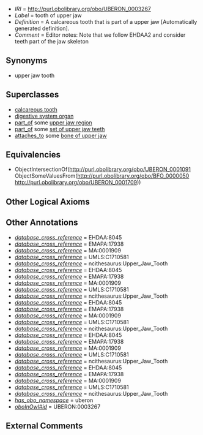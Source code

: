  * *IRI* = http://purl.obolibrary.org/obo/UBERON_0003267
 * *Label* = tooth of upper jaw
 * *Definition* = A calcareous tooth that is part of a upper jaw [Automatically generated definition].
 * *Comment* = Editor notes: Note that we follow EHDAA2 and consider teeth part of the jaw skeleton

## Synonyms

 * upper jaw tooth

## Superclasses

 * [calcareous tooth](../../UBERON/91/UBERON_0001091.md)
 * [digestive system organ](../../UBERON/65/UBERON_0013765.md)
 * [part_of](../../BFO/50/BFO_0000050.md) some [upper jaw region](../../UBERON/09/UBERON_0001709.md)
 * [part_of](../../BFO/50/BFO_0000050.md) some [set of upper jaw teeth](../../UBERON/80/UBERON_0009680.md)
 * [attaches_to](../../RO/71/RO_0002371.md) some [bone of upper jaw](../../UBERON/97/UBERON_0011597.md)

## Equivalencies

 * ObjectIntersectionOf(<http://purl.obolibrary.org/obo/UBERON_0001091> ObjectSomeValuesFrom(<http://purl.obolibrary.org/obo/BFO_0000050> <http://purl.obolibrary.org/obo/UBERON_0001709>))

## Other Logical Axioms


## Other Annotations

 * *[database_cross_reference](../../ef/oboInOwl#hasDbXref.md)* = EHDAA:8045
 * *[database_cross_reference](../../ef/oboInOwl#hasDbXref.md)* = EMAPA:17938
 * *[database_cross_reference](../../ef/oboInOwl#hasDbXref.md)* = MA:0001909
 * *[database_cross_reference](../../ef/oboInOwl#hasDbXref.md)* = UMLS:C1710581
 * *[database_cross_reference](../../ef/oboInOwl#hasDbXref.md)* = ncithesaurus:Upper_Jaw_Tooth
 * *[database_cross_reference](../../ef/oboInOwl#hasDbXref.md)* = EHDAA:8045
 * *[database_cross_reference](../../ef/oboInOwl#hasDbXref.md)* = EMAPA:17938
 * *[database_cross_reference](../../ef/oboInOwl#hasDbXref.md)* = MA:0001909
 * *[database_cross_reference](../../ef/oboInOwl#hasDbXref.md)* = UMLS:C1710581
 * *[database_cross_reference](../../ef/oboInOwl#hasDbXref.md)* = ncithesaurus:Upper_Jaw_Tooth
 * *[database_cross_reference](../../ef/oboInOwl#hasDbXref.md)* = EHDAA:8045
 * *[database_cross_reference](../../ef/oboInOwl#hasDbXref.md)* = EMAPA:17938
 * *[database_cross_reference](../../ef/oboInOwl#hasDbXref.md)* = MA:0001909
 * *[database_cross_reference](../../ef/oboInOwl#hasDbXref.md)* = UMLS:C1710581
 * *[database_cross_reference](../../ef/oboInOwl#hasDbXref.md)* = ncithesaurus:Upper_Jaw_Tooth
 * *[database_cross_reference](../../ef/oboInOwl#hasDbXref.md)* = EHDAA:8045
 * *[database_cross_reference](../../ef/oboInOwl#hasDbXref.md)* = EMAPA:17938
 * *[database_cross_reference](../../ef/oboInOwl#hasDbXref.md)* = MA:0001909
 * *[database_cross_reference](../../ef/oboInOwl#hasDbXref.md)* = UMLS:C1710581
 * *[database_cross_reference](../../ef/oboInOwl#hasDbXref.md)* = ncithesaurus:Upper_Jaw_Tooth
 * *[database_cross_reference](../../ef/oboInOwl#hasDbXref.md)* = EHDAA:8045
 * *[database_cross_reference](../../ef/oboInOwl#hasDbXref.md)* = EMAPA:17938
 * *[database_cross_reference](../../ef/oboInOwl#hasDbXref.md)* = MA:0001909
 * *[database_cross_reference](../../ef/oboInOwl#hasDbXref.md)* = UMLS:C1710581
 * *[database_cross_reference](../../ef/oboInOwl#hasDbXref.md)* = ncithesaurus:Upper_Jaw_Tooth
 * *[has_obo_namespace](../../ce/oboInOwl#hasOBONamespace.md)* = uberon
 * *[oboInOwl#id](../../id/oboInOwl#id.md)* = UBERON:0003267

## External Comments

